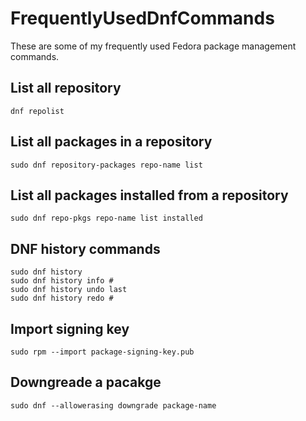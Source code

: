 # FrequentlyUsedDnfCommands
These are some of my frequently used Fedora package management commands.

## List all repository

    dnf repolist

## List all packages in a repository

    sudo dnf repository-packages repo-name list

## List all packages installed from a repository

    sudo dnf repo-pkgs repo-name list installed

## DNF history commands

    sudo dnf history
    sudo dnf history info #
    sudo dnf history undo last
    sudo dnf history redo #
	
## Import signing key

    sudo rpm --import package-signing-key.pub

## Downgreade a pacakge

    sudo dnf --allowerasing downgrade package-name
